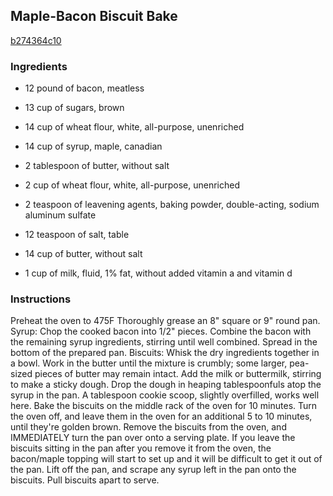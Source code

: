 ## Maple-Bacon Biscuit Bake

[b274364c10](http://www.food.com/recipe/maple-bacon-biscuit-bake-465585)

### Ingredients

 - 12 pound of bacon, meatless

 - 13 cup of sugars, brown

 - 14 cup of wheat flour, white, all-purpose, unenriched

 - 14 cup of syrup, maple, canadian

 - 2 tablespoon of butter, without salt

 - 2 cup of wheat flour, white, all-purpose, unenriched

 - 2 teaspoon of leavening agents, baking powder, double-acting, sodium aluminum sulfate

 - 12 teaspoon of salt, table

 - 14 cup of butter, without salt

 - 1 cup of milk, fluid, 1% fat, without added vitamin a and vitamin d

### Instructions

Preheat the oven to 475F Thoroughly grease an 8" square or 9" round pan. Syrup: Chop the cooked bacon into 1/2" pieces. Combine the bacon with the remaining syrup ingredients, stirring until well combined. Spread in the bottom of the prepared pan. Biscuits: Whisk the dry ingredients together in a bowl. Work in the butter until the mixture is crumbly; some larger, pea-sized pieces of butter may remain intact. Add the milk or buttermilk, stirring to make a sticky dough. Drop the dough in heaping tablespoonfuls atop the syrup in the pan. A tablespoon cookie scoop, slightly overfilled, works well here. Bake the biscuits on the middle rack of the oven for 10 minutes. Turn the oven off, and leave them in the oven for an additional 5 to 10 minutes, until they're golden brown. Remove the biscuits from the oven, and IMMEDIATELY turn the pan over onto a serving plate. If you leave the biscuits sitting in the pan after you remove it from the oven, the bacon/maple topping will start to set up and it will be difficult to get it out of the pan. Lift off the pan, and scrape any syrup left in the pan onto the biscuits. Pull biscuits apart to serve.